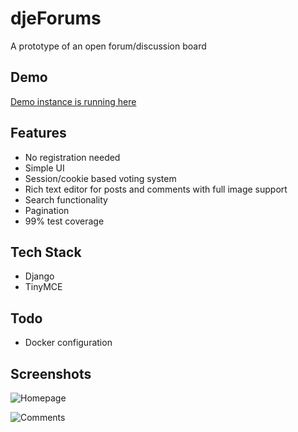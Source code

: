 
# djeForums

A prototype of an open forum/discussion board

## Demo

[Demo instance is running here](https://refocus8176.pythonanywhere.com)

## Features

- No registration needed
- Simple UI
- Session/cookie based voting system
- Rich text editor for posts and comments with full image support
- Search functionality
- Pagination
- 99% test coverage

## Tech Stack

- Django
- TinyMCE

## Todo

- Docker configuration

## Screenshots

![Homepage](https://i.ibb.co/BV8SzDq/image.png)

![Comments](https://i.ibb.co/nm8M4Wd/image.png)

